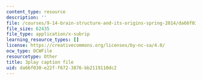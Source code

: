 ```yaml
---
content_type: resource
description: ''
file: /courses/9-14-brain-structure-and-its-origins-spring-2014/da66f030e22ff6723876bb2119110dc2_555138.srt
file_size: 62435
file_type: application/x-subrip
learning_resource_types: []
license: https://creativecommons.org/licenses/by-nc-sa/4.0/
ocw_type: OCWFile
resourcetype: Other
title: 3play caption file
uid: da66f030-e22f-f672-3876-bb2119110dc2
---
```

